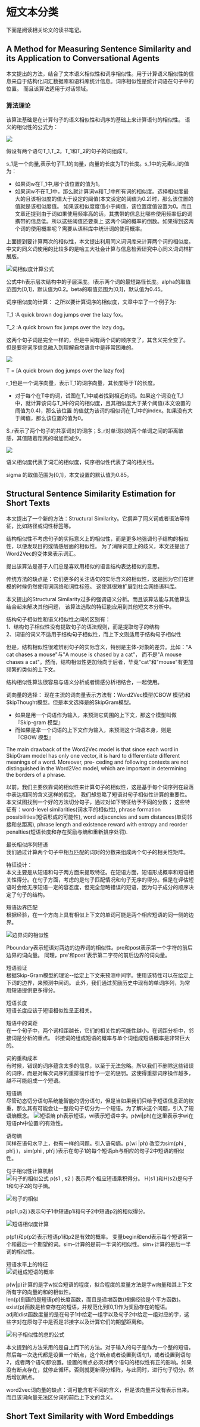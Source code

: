 # 短文本分类
下面是阅读相关论文的读书笔记。

## A Method for Measuring Sentence Similarity and its Application to Conversational Agents
本文提出的方法，结合了文本语义相似性和词序相似性。用于计算语义相似性的信息来自于结构化词汇数据库和语料库统计信息。词序相似性是统计词语在句子中的位置。
而且该算法适用于对话领域。

### 算法理论
该算法基础是在计算句子的语义相似性和词序的基础上来计算语句的相似性。
语义的相似性的公式为：

![](images/语义相似度计算公式.png)

假设有两个语句T_1,T_2。T_1和T_2的句子的词组成T。

s_1是一个向量,表示句子T_1的向量，向量的长度为T的长度。s_1中的元素s_i的值为：
- 如果词w在T_1中,哪个该位置的值为1。
- 如果词w不在T_1中，那么就计算词w和T_1中所有词的相似度。选择相似度最大的且该相似度的值大于设定的阈值(本文设定的阈值为0.2)时，那么该位置的值就是该相似度值。
  如果该相似度度值小于阈值，该位置度值设置为0。而且文章还提到由于词如果使用频率高的话，其携带的信息比哪些使用频率低的词携带的信息低。所以这些阈值还要乘上
  这两个词的概率的倒数。如果得到这两个词的使用概率呢？需要从语料库中统计词的使用概率。

上面提到要计算两次的相似性，本文提出利用同义词词库来计算两个词的相似度。中文的同义词使用的比较多的是哈工大社会计算与信息检索研究中心同义词词林扩展版。

![词相似度计算公式](images/词相似度计算公式.png)

公式中h表示层次结构中的子层深度。l表示两个词的最短路径长度。alpha的取值范围为[0,1]，默认值为0.2。beta的取值范围为[0,1]，默认值为0.45。


词序相似度的计算：
之所以要计算词序的相似度，文章中举了一个例子为:

T_1 :A quick brown dog jumps over the lazy fox。

T_2 :A quick brown fox jumps over the lazy dog。

这两个句子词是完全一样的，但是中间有两个词的顺序变了，其含义完全变了。
但是要将词序信息融入到理解自然语言中是非常困难的。

![](images/词序相似性计算方法.png)

T = [A quick brown dog jumps over the lazy fox]

r_1也是一个词序向量，表示T_1的词序向量，其长度等于T的长度。

- 对于每个在T中的词，试图在T_1中或者找到相近的词。如果这个词没在T_1中，就计算该词与T_1中的词的相似度，且其相似度大于某个阈值(本文设置的阈值为0.4)，那么该位置
  的值就为该词的相似词在T_1中的index。如果没有大于阈值，那么该位置的值为0。

S_r表示了两个句子的共享词对的词序；S_r对单词对的两个单词之间的距离敏感，其值随着距离的增加而减少。

![](images/语句的相似度计算.png)

语义相似度代表了词汇的相似度，词序相似性代表了词的相关性。

sigma 的取值范围为\[0,1\]，本文设置的默认值为0.85。



## Structural Sentence Similarity Estimation for Short Texts

本文提出了一个新的方法：Structural Similarity。它摒弃了同义词或者语法等特征，比如路径或词性标签等。

结构相似性不考虑句子的实际意义上的相似性，而是更多地强调句子结构的相似性，以便发现目的或情感层面的相似性。
为了消除词意上的歧义，本文还提出了Word2Vec的变体来表示词汇。

提出该算法是基于人们总是喜欢用相似的语言结构表达相似的意思。

传统方法的缺点是：它们更多的关注语句的实际含义的相似性，这是因为它们在建模的时候仍然使用词网络和词性标签。
这使其很难扩展到社会网络语料库。

本文提出的Structural Similarity过多的强调语义分析。而且该算法能与其他算法结合起来解决其他问题，
该算法选取的特征能应用到其他短文本分析中。

结构句子相似性和语义相似性之间的区别有：\
1、结构句子相似性没有提取句子的语法规则，而是提取句子的结构\
2、词语的词义不适用于结构句子相似性，而上下文则适用于结构句子相似性

但是，结构相似性很难辨别句子的实际含义，特别是主体-对象的差异。比如："A cat chases a mouse"与"A mouse is chased by a cat"，
而不是"A mouse chases a cat"。然而，结构相似性更加倾向于后者，毕竟"cat"和"mouse"有更加频繁的类似的上下文。

结构相似性算法很容易与语义分析或者情感分析相结合，一起使用。

词向量的选择：
现在主流的词向量表示方法有：Word2Vec模型(CBOW 模型)和SkipThought模型。但是本文选择是的SkipGram模型。

- 如果是用一个词语作为输入，来预测它周围的上下文，那这个模型叫做『Skip-gram 模型』
- 而如果是拿一个词语的上下文作为输入，来预测这个词语本身，则是 『CBOW 模型』

The main drawback of the Word2Vec model is that since each word in SkipGram model has only one vector, it is hard to differentiate different meanings of a word. Moreover, pre- ceding and following contexts are not distinguished in the Word2Vec model, which are important in determining the borders of a phrase.

以前，我们主要依靠词的相似性来计算句子的相似性，这是基于每个词序列在段落中表达相同的含义这样的假定。
我们却忽略了短语对句子相似性计算的重要性。本文试图找到一个好的方法切分句子，通过对如下特征给予不同的分数；
这些特征有：word-level similarities(词水平的相似性), phrase formation possibilities(短语形成的可能性),
word adjacencies and sum distances(单词邻接和总距离), phrase length and existence reward with entropy and reorder penalties(短语长度和存在奖励与熵和重新排序处罚).

最长相似序列短语\
我们通过计算两个句子中相互匹配的词对的分数来组成两个句子的相关性矩阵。

特征设计：\
本文主要是从短语和句子两方面来提取特征。在短语方面，短语形成概率和短语相关性得分。在句子方面，考虑的是句子匹配情况和句子无序的得分。但是在评估短语时会给无序短语一定的容忍度，但完全忽略错误的短语，因为句子成分的顺序决定了句子的结构。

短语边界匹配\
根据经验，在一个方向上具有相似上下文的单词可能是两个相应短语的同一侧的边界。

![边界词的相似性](images/边界词的相似性.png)

Pboundary表示短语对两边的边界词的相似性。pre和post表示第一个字符的前后边界的词向量。
同理，pre'和post'表示第二字符的前后边界的词向量。

短语验证\
根据Skip-Gram模型的理论--给定上下文来预测中间字。使用该特性可以在给定上下词的边界，来预测中间词。
此外，我们通过奖励历史中现有的单词序列，为常用短语提供更多得分。

短语长度\
短语长度应该于短语相似性呈正相关。

短语中的词距\
在一个句子中，两个词相距越长，它们的相关性的可能性越小。在词距分析中，邻接词是分析的重点。
邻接词的组成短语的概率与单个词组成短语概率是非常巨大的。

词的重构成本\
有时候，错误的词序蕴含太多的信息，以至于无法忽略。所以我们不删除这些错误的词序，而是对每次词序的重排操作给予一定的惩罚。这使得重排词序操作越多，越不可能组成一个短语。

短语熵\
尽管动态切分语句系统能智能的切分语句，但是当如果我们只给予短语信息正的权重，那么其有可能会让一整段句子切分为一个短语。为了解决这个问题，引入了短语熵概念。
![短语熵](images/短语熵.png)
ph表示短语，wi表示短语中字。p(wi|ph)在这里表示字wi在短语ph中位置i的有效性。

语句熵\
同样在语句水平上，也有一样的问题。引入语句熵。p(wi |ph) 改变为sim(phi , ph′j )，sim(phi , ph′j )表示在句子1的每个短语ph与相应的句子2中短语的相似性。

句子相似性计算机制\
![句子的相似公式](images/句子的相似公式.png)
 p(s1 , s2 ) 表示两个相应短语乘积得分。 H(s1 )和H(s2)是句子1和句子2的句子熵。

![句子的相似](images/句子的相似.png)

p(p1i,p2j )表示句子1中短语p1i和句子2中短语p2j的相似得分。

![短语相似度计算](images/短语相似度计算.png)

p(p1)和p(p2)表示短语p1和p2是有效的概率。
变量begin和end表示每个短语第一个和最后一个期望的词。sim–计算的是前一半词的相似性。sim+计算的是后一半词的相似性。

短语水平上的特征\
![词组成短语的概率](images/词组成短语的概率.png)

p(w|p)计算的是字w拟合短语的程度，拟合程度的度量方法是字w向量和其上下文所有字的向量的和的相似性。\
len(p)刻画的是短语p的长度函数，而且是递增函数(根据经验是个平方函数)。\
exist(p)函数是检查存在的短语，并规范化到[0,1]作为奖励存在的短语。\
adj和dist函数度量的是在句子1中给定一组字以及句子2中给定一组对应的字，这些字对在原句子中是否是邻接字以及计算它们的期望距离和。

![句子相似性的总的公式](images/句子相似性的总的公式.png)

本文提到的方法采用的是自上而下的方法。对于输入的句子是作为一个整的短语。然后每一次迭代都是设置一个断点，这个断点或者设置到语句1，或者设置到语句2，或者两个语句都设置。设置的断点必须对两个语句的相似性有正的影响。如果没有断点存在，就停止循环。否则就更新得分矩阵，与此同时，进行句子切分。然后增加断点。

word2vec词向量的缺点：词可能含有不同的含义，但是该向量并没有表示出来。而且该词向量无法区分词的前后上下文的含义。


## Short Text Similarity with Word Embeddings




